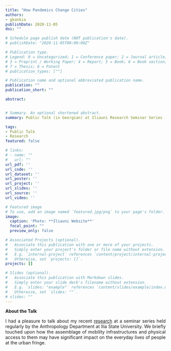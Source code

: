 ```yaml
---
title: "How Pandemics Change Cities"
authors:
- gkankia
publishDate: 2020-11-05 
doi: ""

# Schedule page publish date (NOT publication's date).
# publishDate: "2020-11-05T00:00:00Z"

# Publication type.
# Legend: 0 = Uncategorized; 1 = Conference paper; 2 = Journal article;
# 3 = Preprint / Working Paper; 4 = Report; 5 = Book; 6 = Book section;
# 7 = Thesis; 8 = Patent
# publication_types: [""]

# Publication name and optional abbreviated publication name.
publication: ""
publication_short: ""

abstract:


# Summary. An optional shortened abstract.
summary: Public Talk (in Georgian) at Iliauni Research Seminar Series - "Tbilisi as a Space for Urban Encounters".

tags:
- Public Talk
- Research
featured: false

# links:
# - name: ""
#   url: ""
url_pdf: ''
url_code: ''
url_dataset: ''
url_poster: ''
url_project: ''
url_slides: ''
url_source: ''
url_video: ''

# Featured image
# To use, add an image named `featured.jpg/png` to your page's folder. 
image:
  caption: 'Photo: **Iliauni Website**'
  focal_point: ""
  preview_only: false

# Associated Projects (optional).
#   Associate this publication with one or more of your projects.
#   Simply enter your project's folder or file name without extension.
#   E.g. `internal-project` references `content/project/internal-project/index.md`.
#   Otherwise, set `projects: []`.
projects: []

# Slides (optional).
#   Associate this publication with Markdown slides.
#   Simply enter your slide deck's filename without extension.
#   E.g. `slides: "example"` references `content/slides/example/index.md`.
#   Otherwise, set `slides: ""`.
# slides: ""
---
```

**About the Talk**
<p align="justify">
    I had a pleasure to talk about my recent <a href="https://gkankia.xyz/publication/mobility-infrastructure-and-idps/">research</a> at a seminar series held regularly by the Anthropology Department at Ilia State University. 
    We briefly touched upon how the assemblage of mobility infrastructures and physical access to them may have significant impact on the everyday lives of people at the urban fringe.
</p>
